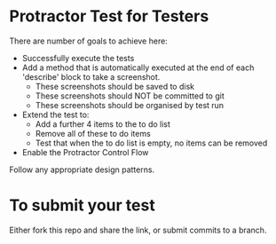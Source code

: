 # Protractor Test for Testers

There are number of goals to achieve here:

- Successfully execute the tests
- Add a method that is automatically executed at the end of each 'describe' block to take a screenshot.
    - These screenshots should be saved to disk
    - These screenshots should NOT be committed to git
    - These screenshots should be organised by test run
- Extend the test to:
    - Add a further 4 items to the to do list
    - Remove all of these to do items
    - Test that when the to do list is empty, no items can be removed
- Enable the Protractor Control Flow

Follow any appropriate design patterns.

# To submit your test
Either fork this repo and share the link, or submit commits to a branch.
